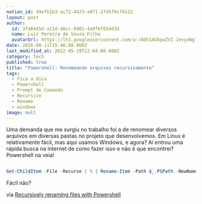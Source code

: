 ```yaml
---
notion_id: 49efb1b3-ac72-4423-a871-2f45f9cf4122
layout: post
author:
  id: 3fa6445d-a13d-40cc-8901-4a9f6f654d3d
  name: Luiz Pereira de Souza Filho
  avatarUrl: https://lh3.googleusercontent.com/a-/AOh14GhpwZVI-JevyaNgTdlrOT6YN20cI6V9Kxtq38Ij8AQ=s100
date: 2016-08-11T15:46:00.000Z
last_modified_at: 2022-05-19T22:04:00.000Z
category: Tech
published: true
title: "Powershell: Renomeando arquivos recursivamente"
tags:
  - Fica a dica
  - Powershell
  - Prompt de Comando
  - Recursivo
  - Rename
  - windows
image: null
---
```


Uma demanda que me surgiu no trabalho foi a de renomear diversos arquivos em diversas pastas no projeto que desenvolvemos. Em Linux é relativamente fácil, mas aqui usamos Windows, e agora? Aí entrou uma rápida busca na internet de como fazer isso e não é que encontrei? Powershell na veia!

```powershell

Get-ChildItem -File -Recurse | % { Rename-Item -Path $_.PSPath -NewName $_.Name.replace(".less",".less.old")}

```

Fácil não?

via [Recursively renaming files with Powershell](http://stackoverflow.com/a/21611922)

